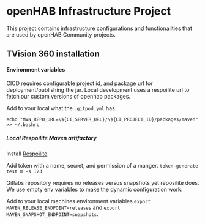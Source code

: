 # openHAB Infrastructure Project

This project contains infrastructure configurations and functionalities that are used by openHAB Community projects.

## TVision 360 installation

#### Environment variables
CICD requires configurable project id, and package url for deployment/publishing the jar. Local development uses a respoilite url to fetch our custom versions of openhab packages. 

Add to your local what the `.gitpod.yml` has.

```
echo "MVN_REPO_URL=\${CI_SERVER_URL}/\${CI_PROJECT_ID}/packages/maven" >> ~/.bashrc
```

##### Local Respoilite Maven artifactory

Install [Respoilite](https://reposilite.com/guide/about)

Add token with a name, secret, and permission of a manger. `token-generate test m -s 123`

Gitlabs repository requires no releases versus snapshots yet reposilite does.
We use empty env variables to make the dynamic configuration work.

Add to your local machines environment variables `export MAVEN_RELEASE_ENDPOINT=releases` and `export MAVEN_SNAPSHOT_ENDPOINT=snapshots`.